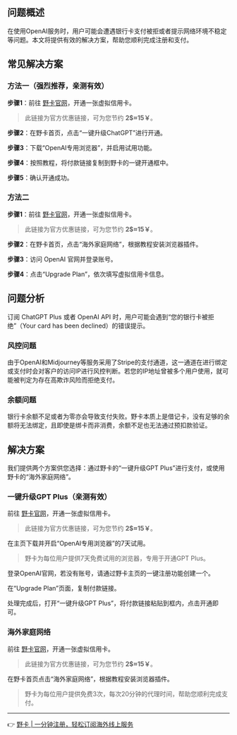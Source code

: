 ## 问题概述

在使用OpenAI服务时，用户可能会遭遇银行卡支付被拒或者提示网络环境不稳定等问题。本文将提供有效的解决方案，帮助您顺利完成注册和支付。

## 常见解决方案

### 方法一（强烈推荐，亲测有效）

**步骤1**：前往 [野卡官网](https://bit.ly/bewildcard)，开通一张虚拟信用卡。

> 此链接为官方优惠链接，可为您节约 **2$≈15￥**。

**步骤2**：在野卡首页，点击“一键升级ChatGPT”进行开通。

**步骤3**：下载“OpenAI专用浏览器”，并启用试用功能。

**步骤4**：按照教程，将付款链接复制到野卡的一键开通框中。

**步骤5**：确认开通成功。

### 方法二

**步骤1**：前往 [野卡官网](https://bit.ly/bewildcard)，开通一张虚拟信用卡。

> 此链接为官方优惠链接，可为您节约 **2$≈15￥**。

**步骤2**：在野卡首页，点击“海外家庭网络”，根据教程安装浏览器插件。

**步骤3**：访问 OpenAI 官网并登录账号。

**步骤4**：点击“Upgrade Plan”，依次填写虚拟信用卡信息。

## 问题分析

订阅 ChatGPT Plus 或者 OpenAI API 时，用户可能会遇到“您的银行卡被拒绝”（Your card has been declined）的错误提示。

### 风控问题

由于OpenAI和Midjourney等服务采用了Stripe的支付通道，这一通道在进行绑定或支付时会对客户的访问IP进行风控判断。若您的IP地址曾被多个用户使用，就可能被判定为存在高欺诈风险而拒绝支付。

### 余额问题

银行卡余额不足或者为零亦会导致支付失败。野卡本质上是借记卡，没有足够的余额将无法绑定，且即使是绑卡而非消费，余额不足也无法通过预扣款验证。

## 解决方案

我们提供两个方案供您选择：通过野卡的“一键升级GPT Plus”进行支付，或使用野卡的“海外家庭网络”。

### 一键升级GPT Plus（亲测有效）

前往 [野卡官网](https://bit.ly/bewildcard)，开通一张虚拟信用卡。

> 此链接为官方优惠链接，可为您节约 **2$≈15￥**。

在主页下载并开启“OpenAI专用浏览器”的7天试用。

> 野卡为每位用户提供7天免费试用的浏览器，专用于开通GPT Plus。

登录OpenAI官网，若没有账号，请通过野卡主页的一键注册功能创建一个。

在“Upgrade Plan”页面，复制付款链接。

处理完成后，打开“一键升级GPT Plus”，将付款链接粘贴到框内，点击开通即可。

### 海外家庭网络

前往 [野卡官网](https://bit.ly/bewildcard)，开通一张虚拟信用卡。

> 此链接为官方优惠链接，可为您节约 **2$≈15￥**。

在野卡首页点击“海外家庭网络”，根据教程安装浏览器插件。

> 野卡为每位用户提供免费3次，每次20分钟的代理时间，帮助您顺利完成支付。

---
👉 [野卡 | 一分钟注册，轻松订阅海外线上服务](https://bit.ly/bewildcard)